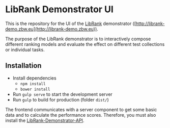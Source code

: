 # LibRank Demonstrator UI

This is the repository for the UI of the [LibRank](http://librank.info) demonstrator ([http://librank-demo.zbw.eu](http://librank-demo.zbw.eu)).

The purpose of the LibRank demonstrator is to interactively compose different ranking models and evaluate the effect on different test collections or individual tasks.

## Installation

* Install dependencies
  * `npm install`
  * `bower install`
* Run `gulp serve` to start the development server
* Run `gulp` to build for production (folder `dist/`)
 
The frontend communicates with a server component to get some basic data and to calculate the performance scores. Therefore, you must also install the [LibRank-Demonstrator-API](https://github.com/LibRank-Project/LibRank-Demonstrator-API).

